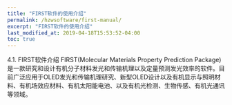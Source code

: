 ```yaml
---
title: "FIRST软件的使用介绍"
permalink: /hzwsoftware/first-manual/
excerpt: "FIRST软件的使用介绍"
last_modified_at: 2019-04-18T15:53:52-04:00
toc: true
---
```


4.1.	FIRST软件介绍
FIRST(Molecular Materials Property Prediction Package)是一款研究和设计有机分子材料发光和传输机理以及定量预测发光效率的软件。目前广泛应用于OLED发光和传输机理研究、新型OLED设计以及有机显示与照明材料、有机场效应材料、有机太阳能电池、以及有机光检测、生物传感、有机光通讯等领域。
